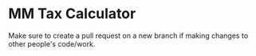 # MM Tax Calculator

Make sure to create a pull request on a new branch if making changes to other people's code/work.
